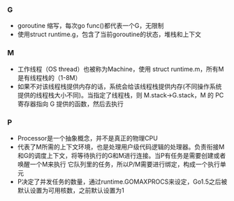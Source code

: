 ### G
- goroutine 缩写，每次go func()都代表一个G，无限制
- 使用struct runtime.g，包含了当前goroutine的状态，堆栈和上下文

### M
- 工作线程（OS thread）也被称为Machine，使用 struct  runtime.m，所有M是有线程栈的（1-8M）
- 如果不对该线程栈提供内存的话，系统会给该线程栈提供内存(不同操作系统提供的线程栈大小不同)。当指定了线程栈，则 M.stack→G.stack，M 的 PC 寄存器指向 G 提供的函数，然后去执行

### P
- Processor是一个抽象概念，并不是真正的物理CPU
- 代表了M所需的上下文环境，也是处理用户级代码逻辑的处理器。负责衔接M和G的调度上下文，将等待执行的G和M进行连接。当P有任务是需要创建或者唤醒一个M来执行 它队列里的任务，所以P/M需要进行绑定，构成一个执行单元
- P决定了并发任务的数量，通过runtime.GOMAXPROCS来设定，Go1.5之后被默认设置为可用核数，之前默认设置为1